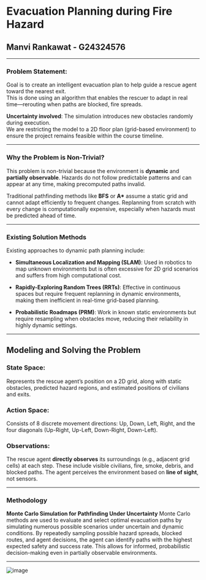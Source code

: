 # Evacuation Planning during Fire Hazard
## Manvi Rankawat - G24324576

---

### Problem Statement:
Goal is to create an intelligent evacuation plan to help guide a rescue agent toward the nearest exit.  
This is done using an algorithm that enables the rescuer to adapt in real time—rerouting when paths are blocked, fire spreads.

**Uncertainty involved**: The simulation introduces new obstacles randomly during execution.  
We are restricting the model to a 2D floor plan (grid-based environment) to ensure the project remains feasible within the course timeline.

---

### Why the Problem is Non-Trivial?
This problem is non-trivial because the environment is **dynamic** and **partially observable**. Hazards do not follow predictable patterns and can appear at any time, making precomputed paths invalid.

Traditional pathfinding methods like **BFS** or **A\*** assume a static grid and cannot adapt efficiently to frequent changes. Replanning from scratch with every change is computationally expensive, especially when hazards must be predicted ahead of time.

---

### Existing Solution Methods
Existing approaches to dynamic path planning include:

- **Simultaneous Localization and Mapping (SLAM)**: Used in robotics to map unknown environments but is often excessive for 2D grid scenarios and suffers from high computational cost.

- **Rapidly-Exploring Random Trees (RRTs)**: Effective in continuous spaces but require frequent replanning in dynamic environments, making them inefficient in real-time grid-based planning.

- **Probabilistic Roadmaps (PRM)**: Work in known static environments but require resampling when obstacles move, reducing their reliability in highly dynamic settings.

---

## Modeling and Solving the Problem

### State Space:
Represents the rescue agent’s position on a 2D grid, along with static obstacles, predicted hazard regions, and estimated positions of civilians and exits.

### Action Space:
Consists of 8 discrete movement directions: Up, Down, Left, Right, and the four diagonals (Up-Right, Up-Left, Down-Right, Down-Left).

### Observations:
The rescue agent **directly observes** its surroundings (e.g., adjacent grid cells) at each step. These include visible civilians, fire, smoke, debris, and blocked paths. The agent perceives the environment based on **line of sight**, not sensors.

---

### Methodology

**Monte Carlo Simulation for Pathfinding Under Uncertainty**
Monte Carlo methods are used to evaluate and select optimal evacuation paths by simulating numerous possible scenarios under uncertain and dynamic conditions. By repeatedly sampling possible hazard spreads, blocked routes, and agent decisions, the agent can identify paths with the highest expected safety and success rate. This allows for informed, probabilistic decision-making even in partially observable environments.

---
![image](https://github.com/user-attachments/assets/3fc34011-8700-49f9-9f3a-d9a7dd320ad7)


